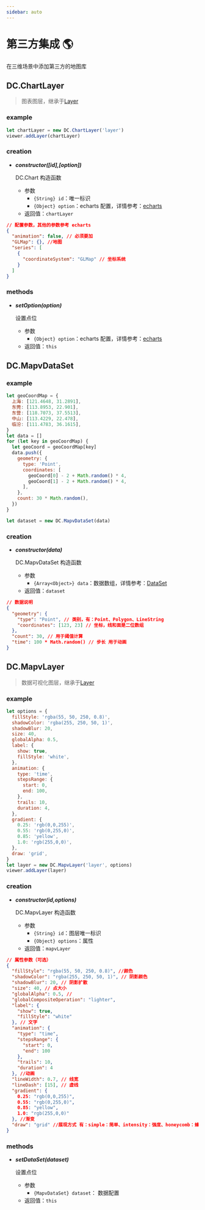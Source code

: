 ```yaml
---
sidebar: auto
---
```


# 第三方集成 🌎

在三维场景中添加第三方的地图库

## DC.ChartLayer

> 图表图层，继承于[Layer](../layer/#layer)

### example

```js
let chartLayer = new DC.ChartLayer('layer')
viewer.addLayer(chartLayer)
```

### creation

- **_constructor([id],[option])_**

  DC.Chart 构造函数

  - 参数
    - `{String} id`：唯一标识
    - `{Object} option`：echarts 配置，详情参考：[echarts](https://www.echartsjs.com/zh/option.html#title)
  - 返回值：`chartLayer`

```json
// 配置参数，其他的参数参考 echarts
{
  "animation": false, // 必须要加
  "GLMap": {}, //地图
  "series": [
    {
      "coordinateSystem": "GLMap" // 坐标系统
    }
  ]
}
```

### methods

- **_setOption(option)_**

  设置点位

  - 参数
    - `{Object} option`：echarts 配置，详情参考：[echarts](https://www.echartsjs.com/zh/option.html#title)
  - 返回值：`this`

## DC.MapvDataSet

### example

```js
let geoCoordMap = {
  上海: [121.4648, 31.2891],
  东莞: [113.8953, 22.901],
  东营: [118.7073, 37.5513],
  中山: [113.4229, 22.478],
  临汾: [111.4783, 36.1615],
}
let data = []
for (let key in geoCoordMap) {
  let geoCoord = geoCoordMap[key]
  data.push({
    geometry: {
      type: 'Point',
      coordinates: [
        geoCoord[0] - 2 + Math.random() * 4,
        geoCoord[1] - 2 + Math.random() * 4,
      ],
    },
    count: 30 * Math.random(),
  })
}

let dataset = new DC.MapvDataSet(data)
```

### creation

- **_constructor(data)_**

  DC.MapvDataSet 构造函数

  - 参数
    - `{Array<Object>} data`：数据数组，详情参考：[DataSet](https://github.com/huiyan-fe/mapv/blob/master/src/data/DataSet.md)
  - 返回值：`dataset`

```json
// 数据说明
{
  "geometry": {
    "type": "Point", // 类别，有：Point、Polygon、LineString
    "coordinates": [123, 23] // 坐标，线和面是二位数组
  },
  "count": 30, // 用于阈值计算
  "time": 100 * Math.random() // 步长 用于动画
}
```

## DC.MapvLayer

> 数据可视化图层，继承于[Layer](../layer/#layer)

### example

```js
let options = {
  fillStyle: 'rgba(55, 50, 250, 0.8)',
  shadowColor: 'rgba(255, 250, 50, 1)',
  shadowBlur: 20,
  size: 40,
  globalAlpha: 0.5,
  label: {
    show: true,
    fillStyle: 'white',
  },
  animation: {
    type: 'time',
    stepsRange: {
      start: 0,
      end: 100,
    },
    trails: 10,
    duration: 4,
  },
  gradient: {
    0.25: 'rgb(0,0,255)',
    0.55: 'rgb(0,255,0)',
    0.85: 'yellow',
    1.0: 'rgb(255,0,0)',
  },
  draw: 'grid',
}
let layer = new DC.MapvLayer('layer', options)
viewer.addLayer(layer)
```

### creation

- **_constructor(id,options)_**

  DC.MapvLayer 构造函数

  - 参数
    - `{String} id`：图层唯一标识
    - `{Object} options`：属性
  - 返回值：`mapvLayer`

```json
// 属性参数（可选）
{
  "fillStyle": "rgba(55, 50, 250, 0.8)", //颜色
  "shadowColor": "rgba(255, 250, 50, 1)", // 阴影颜色
  "shadowBlur": 20, // 阴影扩散
  "size": 40, // 点大小
  "globalAlpha": 0.5, //
  "globalCompositeOperation": "lighter",
  "label": {
    "show": true,
    "fillStyle": "white"
  }, // 文字
  "animation": {
    "type": "time",
    "stepsRange": {
      "start": 0,
      "end": 100
    },
    "trails": 10,
    "duration": 4
  }, //动画
  "lineWidth": 0.7, // 线宽
  "lineDash": [15], // 虚线
  "gradient": {
    0.25: "rgb(0,0,255)",
    0.55: "rgb(0,255,0)",
    0.85: "yellow",
    1.0: "rgb(255,0,0)"
  }, //渐变
  "draw": "grid" //展现方式 有：simple：简单、intensity：强度、honeycomb：蜂巢、grid：格子等
}
```

### methods

- **_setDataSet(dataset)_**

  设置点位

  - 参数
    - `{MapvDataSet} dataset`： 数据配置
  - 返回值：`this`

